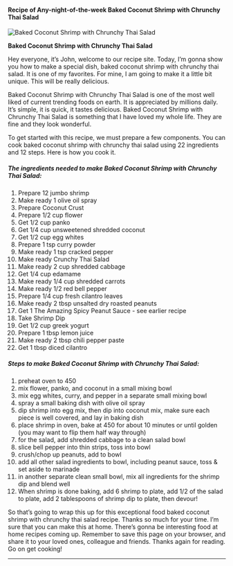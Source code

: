             

#### Recipe of Any-night-of-the-week Baked Coconut Shrimp with Chrunchy Thai Salad

![Baked Coconut Shrimp with Chrunchy Thai Salad](https://img-global.cpcdn.com/recipes/51503103/751x532cq70/baked-coconut-shrimp-with-chrunchy-thai-salad-recipe-main-photo.jpg)

**Baked Coconut Shrimp with Chrunchy Thai Salad**

Hey everyone, it’s John, welcome to our recipe site. Today, I’m gonna show you how to make a special dish, baked coconut shrimp with chrunchy thai salad. It is one of my favorites. For mine, I am going to make it a little bit unique. This will be really delicious.

Baked Coconut Shrimp with Chrunchy Thai Salad is one of the most well liked of current trending foods on earth. It is appreciated by millions daily. It’s simple, it is quick, it tastes delicious. Baked Coconut Shrimp with Chrunchy Thai Salad is something that I have loved my whole life. They are fine and they look wonderful.

To get started with this recipe, we must prepare a few components. You can cook baked coconut shrimp with chrunchy thai salad using 22 ingredients and 12 steps. Here is how you cook it.

##### The ingredients needed to make Baked Coconut Shrimp with Chrunchy Thai Salad:

1.  Prepare 12 jumbo shrimp
2.  Make ready 1 olive oil spray
3.  Prepare Coconut Crust
4.  Prepare 1/2 cup flower
5.  Get 1/2 cup panko
6.  Get 1/4 cup unsweetened shredded coconut
7.  Get 1/2 cup egg whites
8.  Prepare 1 tsp curry powder
9.  Make ready 1 tsp cracked pepper
10.  Make ready Crunchy Thai Salad
11.  Make ready 2 cup shredded cabbage
12.  Get 1/4 cup edamame
13.  Make ready 1/4 cup shredded carrots
14.  Make ready 1/2 red bell pepper
15.  Prepare 1/4 cup fresh cilantro leaves
16.  Make ready 2 tbsp unsalted dry roasted peanuts
17.  Get 1 The Amazing Spicy Peanut Sauce - see earlier recipe
18.  Take Shrimp Dip
19.  Get 1/2 cup greek yogurt
20.  Prepare 1 tbsp lemon juice
21.  Make ready 2 tbsp chili pepper paste
22.  Get 1 tbsp diced cilantro

##### Steps to make Baked Coconut Shrimp with Chrunchy Thai Salad:

1.  preheat oven to 450
2.  mix flower, panko, and coconut in a small mixing bowl
3.  mix egg whites, curry, and pepper in a separate small mixing bowl
4.  spray a small baking dish with olive oil spray
5.  dip shrimp into egg mix, then dip into coconut mix, make sure each piece is well covered, and lay in baking dish
6.  place shrimp in oven, bake at 450 for about 10 minutes or until golden (you may want to flip them half way through)
7.  for the salad, add shredded cabbage to a clean salad bowl
8.  slice bell pepper into thin strips, toss into bowl
9.  crush/chop up peanuts, add to bowl
10.  add all other salad ingredients to bowl, including peanut sauce, toss & set aside to marinade
11.  in another separate clean small bowl, mix all ingredients for the shrimp dip and blend well
12.  When shrimp is done baking, add 6 shrimp to plate, add 1/2 of the salad to plate, add 2 tablespoons of shrimp dip to plate, then devour!

So that’s going to wrap this up for this exceptional food baked coconut shrimp with chrunchy thai salad recipe. Thanks so much for your time. I’m sure that you can make this at home. There’s gonna be interesting food at home recipes coming up. Remember to save this page on your browser, and share it to your loved ones, colleague and friends. Thanks again for reading. Go on get cooking!

* * *